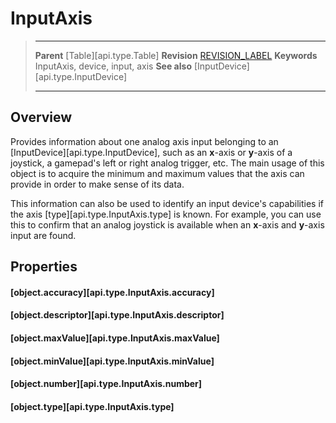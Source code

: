 # InputAxis

> --------------------- ------------------------------------------------------------------------------------------
> __Parent__            [Table][api.type.Table]
> __Revision__          [REVISION_LABEL](REVISION_URL)
> __Keywords__          InputAxis, device, input, axis
> __See also__			[InputDevice][api.type.InputDevice]
> --------------------- ------------------------------------------------------------------------------------------

## Overview

Provides information about one analog axis input belonging to an [InputDevice][api.type.InputDevice], such as an <nobr>__x__-axis</nobr> or <nobr>__y__-axis</nobr> of a joystick, a gamepad's left or right analog trigger, etc. The main usage of this object is to acquire the minimum and maximum values that the axis can provide in order to make sense of its data.

This information can also be used to identify an input device's capabilities if the axis [type][api.type.InputAxis.type] is known. For example, you can use this to confirm that an analog joystick is available when an <nobr>__x__-axis</nobr> and <nobr>__y__-axis</nobr> input are found.


## Properties

#### [object.accuracy][api.type.InputAxis.accuracy]

#### [object.descriptor][api.type.InputAxis.descriptor]

#### [object.maxValue][api.type.InputAxis.maxValue]

#### [object.minValue][api.type.InputAxis.minValue]

#### [object.number][api.type.InputAxis.number]

#### [object.type][api.type.InputAxis.type]
